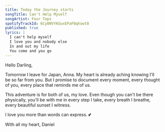 ```yaml
---
title: Today the Journey starts
songTitle: Can't Help Myself
songArtist: Four Tops
spotifyTrackId: 6Cy0NVYKUuxEPaF0qhowt8
published: true
lyrics: |
  I can't help myself
  I love you and nobody else
  In and out my life
  You come and you go
---
```


Hello Darling,

Tomorrow I leave for Japan, Anna. My heart is already aching knowing I'll be so far from you. But I promise to document every moment, every thought of you, every place that reminds me of us. 

This adventure is for both of us, my love. Even though you can't be there physically, you'll be with me in every step I take, every breath I breathe, every beautiful sunset I witness.

I love you more than words can express. 💕

With all my heart,
Daniel